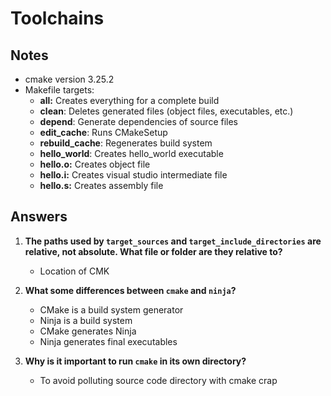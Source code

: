 # Toolchains
## Notes
- cmake version 3.25.2
- Makefile targets:
  - **all:** Creates everything for a complete build
  - **clean**: Deletes generated files (object files, executables, etc.)
  - **depend**: Generate dependencies of source files
  - **edit_cache**: Runs CMakeSetup
  - **rebuild_cache**: Regenerates build system
  - **hello_world**: Creates hello_world executable
  - **hello.o:** Creates object file
  - **hello.i:** Creates visual studio intermediate file
  - **hello.s:** Creates assembly file

## Answers
1. **The paths used by `target_sources` and `target_include_directories` are relative, not absolute. What file or folder are they relative to?**
   - Location of CMK

2. **What some differences between `cmake` and `ninja`?**
   - CMake is a build system generator
   - Ninja is a build system
   - CMake generates Ninja
   - Ninja generates final executables

3. **Why is it important to run `cmake` in its own directory?**
   - To avoid polluting source code directory with cmake crap
